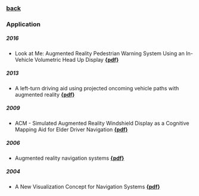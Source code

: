 ### [back](README.md)

### Application
##### 2016
- Look at Me: Augmented Reality Pedestrian Warning System Using an In-Vehicle Volumetric Head Up Display [**{pdf}**](https://www.researchgate.net/publication/297761231_Look_at_Me_Augmented_Reality_Pedestrian_Warning_System_Using_an_In-Vehicle_Volumetric_Head_Up_Display)

##### 2013
- A left-turn driving aid using projected oncoming vehicle paths with augmented reality [**{pdf}**](https://www.researchgate.net/publication/262166316_A_left-turn_driving_aid_using_projected_oncoming_vehicle_paths_with_augmented_reality)

##### 2009
- ACM - Simulated Augmented Reality Windshield Display as a Cognitive Mapping Aid for Elder Driver Navigation [**{pdf}**](http://user.ceng.metu.edu.tr/~tcan/se542_f1314/Schedule/reading1.pdf)

##### 2006
- Augmented reality navigation systems [**{pdf}**](https://www.pervasive.jku.at/Research/Publications/_Documents/AugmentedRealityNavigationSystems-narzt2005.pdf)

##### 2004
- A New Visualization Concept for Navigation Systems [**{pdf}**](https://www.pervasive.jku.at/Research/Publications/_Documents/VisualizationConceptNavigationSystems-narzt2004.pdf)